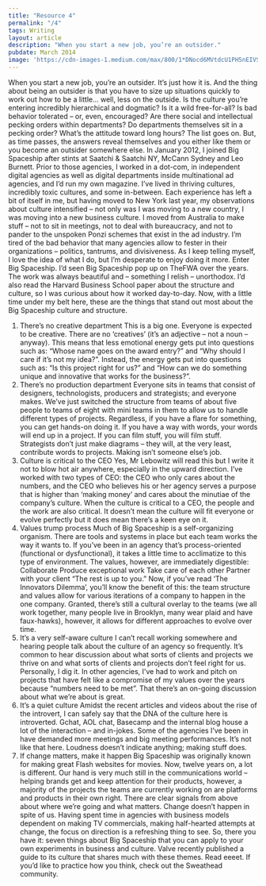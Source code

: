 ```yaml
---
title: "Resource 4"
permalink: "/4"
tags: Writing
layout: article
description: "When you start a new job, you’re an outsider."
pubdate: March 2014
image: 'https://cdn-images-1.medium.com/max/800/1*DNocd6MVtdcU1PH5nEIVSA.jpeg'
---
```


When you start a new job, you’re an outsider. It’s just how it is. And the thing about being an outsider is that you have to size up situations quickly to work out how to be a little… well, less on the outside. Is the culture you’re entering incredibly hierarchical and dogmatic? Is it a wild free-for-all? Is bad behavior tolerated – or, even, encouraged? Are there social and intellectual pecking orders within departments? Do departments themselves sit in a pecking order? What’s the attitude toward long hours? The list goes on. But, as time passes, the answers reveal themselves and you either like them or you become an outsider somewhere else.
In January 2012, I joined Big Spaceship after stints at Saatchi & Saatchi NY, McCann Sydney and Leo Burnett. Prior to those agencies, I worked in a dot-com, in independent digital agencies as well as digital departments inside multinational ad agencies, and I’d run my own magazine. I’ve lived in thriving cultures, incredibly toxic cultures, and some in-between. Each experience has left a bit of itself in me, but having moved to New York last year, my observations about culture intensified – not only was I was moving to a new country, I was moving into a new business culture.
I moved from Australia to make stuff – not to sit in meetings, not to deal with bureaucracy, and not to pander to the unspoken Ponzi schemes that exist in the ad industry. I’m tired of the bad behavior that many agencies allow to fester in their organizations – politics, tantrums, and divisiveness. As I keep telling myself, I love the idea of what I do, but I’m desperate to enjoy doing it more. Enter Big Spaceship.
I’d seen Big Spaceship pop up on TheFWA over the years. The work was always beautiful and – something I relish – unorthodox. I’d also read the Harvard Business School paper about the structure and culture, so I was curious about how it worked day-to-day. Now, with a little time under my belt here, these are the things that stand out most about the Big Spaceship culture and structure.
1. There’s no creative department
This is a big one. Everyone is expected to be creative. There are no ‘creatives’ (it’s an adjective – not a noun – anyway). This means that less emotional energy gets put into questions such as: “Whose name goes on the award entry?” and “Why should I care if it’s not my idea?”. Instead, the energy gets put into questions such as: “Is this project right for us?” and “How can we do something unique and innovative that works for the business?”.
2. There’s no production department
Everyone sits in teams that consist of designers, technologists, producers and strategists; and everyone makes. We’ve just switched the structure from teams of about five people to teams of eight with mini teams in them to allow us to handle different types of projects. Regardless, if you have a flare for something, you can get hands-on doing it. If you have a way with words, your words will end up in a project. If you can film stuff, you will film stuff. Strategists don’t just make diagrams – they will, at the very least, contribute words to projects. Making isn’t someone else’s job.
3. Culture is critical to the CEO
Yes, Mr Lebowitz will read this but I write it not to blow hot air anywhere, especially in the upward direction. I’ve worked with two types of CEO: the CEO who only cares about the numbers, and the CEO who believes his or her agency serves a purpose that is higher than ‘making money’ and cares about the minutiae of the company’s culture. When the culture is critical to a CEO, the people and the work are also critical. It doesn’t mean the culture will fit everyone or evolve perfectly but it does mean there’s a keen eye on it.
4. Values trump process
Much of Big Spaceship is a self-organizing organism. There are tools and systems in place but each team works the way it wants to. If you’ve been in an agency that’s process-oriented (functional or dysfunctional), it takes a little time to acclimatize to this type of environment. The values, however, are immediately digestible:
Collaborate
Produce exceptional work
Take care of each other
Partner with your client
“The rest is up to you.”
Now, if you’ve read ‘The Innovators Dilemma’, you’ll know the benefit of this: the team structure and values allow for various iterations of a company to happen in the one company. Granted, there’s still a cultural overlay to the teams (we all work together, many people live in Brooklyn, many wear plaid and have faux-hawks), however, it allows for different approaches to evolve over time.
5. It’s a very self-aware culture
I can’t recall working somewhere and hearing people talk about the culture of an agency so frequently. It’s common to hear discussion about what sorts of clients and projects we thrive on and what sorts of clients and projects don’t feel right for us. Personally, I dig it. In other agencies, I’ve had to work and pitch on projects that have felt like a compromise of my values over the years because “numbers need to be met”. That there’s an on-going discussion about what we’re about is great.
6. It’s a quiet culture
Amidst the recent articles and videos about the rise of the introvert, I can safely say that the DNA of the culture here is introverted. Gchat, AOL chat, Basecamp and the internal blog house a lot of the interaction – and in-jokes. Some of the agencies I’ve been in have demanded more meetings and big meeting performances. It’s not like that here. Loudness doesn’t indicate anything; making stuff does.
7. If change matters, make it happen
Big Spaceship was originally known for making great Flash websites for movies. Now, twelve years on, a lot is different. Our hand is very much still in the communications world – helping brands get and keep attention for their products, however, a majority of the projects the teams are currently working on are platforms and products in their own right. There are clear signals from above about where we’re going and what matters. Change doesn’t happen in spite of us. Having spent time in agencies with business models dependent on making TV commercials, making half-hearted attempts at change, the focus on direction is a refreshing thing to see.
So, there you have it: seven things about Big Spaceship that you can apply to your own experiments in business and culture. Valve recently published a guide to its culture that shares much with these themes. Read eeeet.
If you’d like to practice how you think, check out the Sweathead community.
